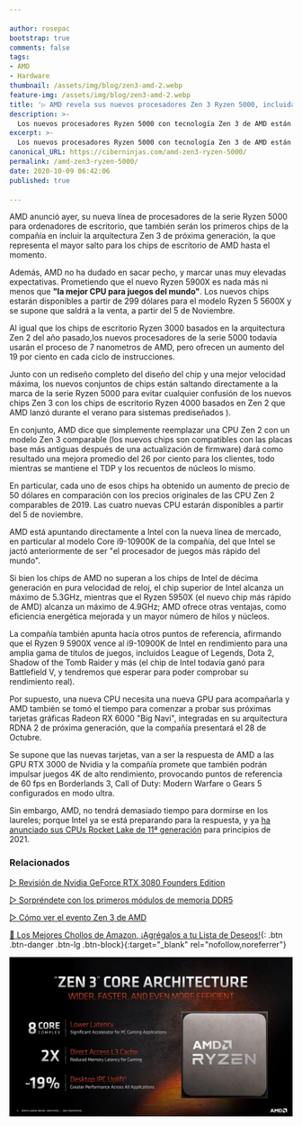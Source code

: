 ```yaml
---

author: rosepac
bootstrap: true
comments: false
tags:
- AMD
- Hardware
thumbnail: /assets/img/blog/zen3-amd-2.webp
feature-img: /assets/img/blog/zen3-amd-2.webp
title: '▷ AMD revela sus nuevos procesadores Zen 3 Ryzen 5000, incluida la 'mejor CPU para juegos del mundo'
description: >-
  Los nuevos procesadores Ryzen 5000 con tecnología Zen 3 de AMD están aquí, liderados por el nuevo Ryzen 9 5900X, que según AMD es la mejor CPU para juegos del mundo.
excerpt: >-
  Los nuevos procesadores Ryzen 5000 con tecnología Zen 3 de AMD están aquí, liderados por el nuevo Ryzen 9 5900X, que según AMD es la mejor CPU para juegos del mundo.
canonical_URL: https://ciberninjas.com/amd-zen3-ryzen-5000/
permalink: /amd-zen3-ryzen-5000/
date: 2020-10-09 06:42:06
published: true

---
```


AMD anunció ayer, su nueva línea de procesadores de la serie Ryzen 5000 para ordenadores de escritorio, que también serán los primeros chips de la compañía en incluir la arquitectura Zen 3 de próxima generación, la que representa el mayor salto para los chips de escritorio de AMD hasta el momento.

Además, AMD no ha dudado en sacar pecho, y marcar unas muy elevadas expectativas. Prometiendo que el nuevo Ryzen 5900X es nada más ni menos que **"la mejor CPU para juegos del mundo"**. Los nuevos chips estarán disponibles a partir de 299 dólares para el modelo Ryzen 5 5600X y se supone que saldrá a la venta, a partir del 5 de Noviembre.

Al igual que los chips de escritorio Ryzen 3000 basados ​​en la arquitectura Zen 2 del año pasado,los nuevos procesadores de la serie 5000 todavía usarán el proceso de 7 nanometros de AMD, pero ofrecen un aumento del 19 por ciento en cada ciclo de instrucciones.

Junto con un rediseño completo del diseño del chip y una mejor velocidad máxima, los nuevos conjuntos de chips están saltando directamente a la marca de la serie Ryzen 5000 para evitar cualquier confusión de los nuevos chips Zen 3 con los chips de escritorio Ryzen 4000 basados ​​en Zen 2 que AMD lanzó durante el verano para sistemas prediseñados ).

En conjunto, AMD dice que simplemente reemplazar una CPU Zen 2 con un modelo Zen 3 comparable (los nuevos chips son compatibles con las placas base más antiguas después de una actualización de firmware) dará como resultado una mejora promedio del 26 por ciento para los clientes, todo mientras se mantiene el TDP y los recuentos de núcleos lo mismo.

En particular, cada uno de esos chips ha obtenido un aumento de precio de 50 dólares en comparación con los precios originales de las CPU Zen 2 comparables de 2019. Las cuatro nuevas CPU estarán disponibles a partir del 5 de noviembre.

AMD está apuntando directamente a Intel con la nueva línea de mercado, en particular al modelo Core i9-10900K de la compañía, del que Intel se jactó anteriormente de ser "el procesador de juegos más rápido del mundo".

Si bien los chips de AMD no superan a los chips de Intel de décima generación en pura velocidad de reloj, el chip superior de Intel alcanza un máximo de 5.3GHz, mientras que el Ryzen 5950X (el nuevo chip más rápido de AMD) alcanza un máximo de 4.9GHz; AMD ofrece otras ventajas, como eficiencia energética mejorada y un mayor número de hilos y núcleos.

La compañía también apunta hacía otros puntos de referencia, afirmando que el Ryzen 9 5900X vence al i9-10900K de Intel en rendimiento para una amplia gama de títulos de juegos, incluidos League of Legends, Dota 2, Shadow of the Tomb Raider y más (el chip de Intel todavía ganó para Battlefield V, y tendremos que esperar para poder comprobar su rendimiento real).

Por supuesto, una nueva CPU necesita una nueva GPU para acompañarla y AMD también se tomó el tiempo para comenzar a probar sus próximas tarjetas gráficas Radeon RX 6000 "Big Navi", integradas en su arquitectura RDNA 2 de próxima generación, que la compañía presentará el 28 de Octubre.

Se supone que las nuevas tarjetas, van a ser la respuesta de AMD a las GPU RTX 3000 de Nvidia y la compañía promete que también podrán impulsar juegos 4K de alto rendimiento, provocando puntos de referencia de 60 fps en Borderlands 3, Call of Duty: Modern Warfare o Gears 5 configurados en modo ultra.

Sin embargo, AMD, no tendrá demasiado tiempo para dormirse en los laureles; porque Intel ya se está preparando para la respuesta, y ya [ha anunciado sus CPUs Rocket Lake de 11ª generación](https://ciberninjas.com/intel-rocketlake-11-generacion/) para principios de 2021.

### **Relacionados** <!-- omit in toc -->

[▷ Revisión de Nvidia GeForce RTX 3080 Founders Edition](https://ciberninjas.com/review-nvidia-rtx-3080/)

[▷ Sorpréndete con los primeros módulos de memoria DDR5](https://ciberninjas.com/primeras-memorias-ddr5/)

[▷ Cómo ver el evento Zen 3 de AMD](https://ciberninjas.com/evento-zen3-amd/)

[🛒 Los Mejores Chollos de Amazon, ¡Agrégalos a tu Lista de Deseos!](/amazon/ "Los Mejores Chollos de Amazon, Ofertas Flash, Black Monday y Amazon Prime Day"){: .btn .btn-danger .btn-lg .btn-block}{:target="_blank" rel="nofollow,noreferrer"}

![AMD revela sus nuevos procesadores Zen 3 Ryzen 5000, incluida la mejor CPU para juegos del mundo](/assets/img/blog/zen3-amd-2.webp "AMD revela sus nuevos procesadores Zen 3 Ryzen 5000, incluida la mejor CPU para juegos del mundo")